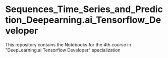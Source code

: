 # Sequences_Time_Series_and_Prediction_Deepearning.ai_Tensorflow_Developer
This repository contains the Notebooks for the 4th course in "DeepLearning.ai Tensorflow Developer" specialization
